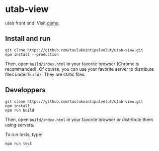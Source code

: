 # utab-view

utab front end.
Visit [demo](http://taulukointipalvelut.github.io/utab-view/).

## Install and run

```
git clone https://github.com/taulukointipalvelut/utab-view.git
npm install --production
```

Then, open `build/index.html` in your favorite browser (Chrome is recommanded).
Of course, you can use your favorite server to distribute files under `build/`.
They are static files.

## Developpers

```
git clone https://github.com/taulukointipalvelut/utab-view.git
npm install
npm run build
```

Then, open `build/index.html` in your favorite browser or distribute them using servers.

To run tests, type:

```
npm run test
```
